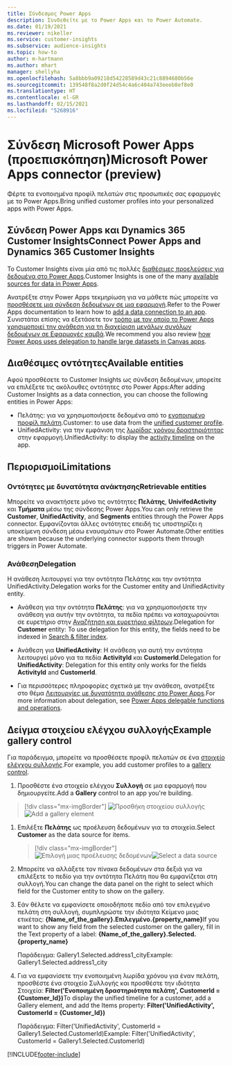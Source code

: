 ```yaml
---
title: Σύνδεσμος Power Apps
description: Συνδεθείτε με το Power Apps και το Power Automate.
ms.date: 01/19/2021
ms.reviewer: nikeller
ms.service: customer-insights
ms.subservice: audience-insights
ms.topic: how-to
author: m-hartmann
ms.author: mhart
manager: shellyha
ms.openlocfilehash: 5a8bbb9a09218d54228589d43c21c8894680b56e
ms.sourcegitcommit: 139548f8a2d0f24d54c4a6c404a743eeeb8ef8e0
ms.translationtype: HT
ms.contentlocale: el-GR
ms.lasthandoff: 02/15/2021
ms.locfileid: "5268916"
---
```

# <a name="microsoft-power-apps-connector-preview"></a><span data-ttu-id="a2ddc-103">Σύνδεση Microsoft Power Apps (προεπισκόπηση)</span><span class="sxs-lookup"><span data-stu-id="a2ddc-103">Microsoft Power Apps connector (preview)</span></span>

<span data-ttu-id="a2ddc-104">Φέρτε τα ενοποιημένα προφίλ πελατών στις προσωπικές σας εφαρμογές με το Power Apps.</span><span class="sxs-lookup"><span data-stu-id="a2ddc-104">Bring unified customer profiles into your personalized apps with Power Apps.</span></span>

## <a name="connect-power-apps-and-dynamics-365-customer-insights"></a><span data-ttu-id="a2ddc-105">Σύνδεση Power Apps και Dynamics 365 Customer Insights</span><span class="sxs-lookup"><span data-stu-id="a2ddc-105">Connect Power Apps and Dynamics 365 Customer Insights</span></span>

<span data-ttu-id="a2ddc-106">Το Customer Insights είναι μία από τις πολλές [διαθέσιμες προελεύσεις για δεδομένα στο Power Apps](https://docs.microsoft.com/powerapps/maker/canvas-apps/working-with-data-sources).</span><span class="sxs-lookup"><span data-stu-id="a2ddc-106">Customer Insights is one of the many [available sources for data in Power Apps](https://docs.microsoft.com/powerapps/maker/canvas-apps/working-with-data-sources).</span></span>

<span data-ttu-id="a2ddc-107">Ανατρέξτε στην Power Apps τεκμηρίωση για να μάθετε πώς μπορείτε να [προσθέσετε μια σύνδεση δεδομένων σε μια εφαρμογή](https://docs.microsoft.com/powerapps/maker/canvas-apps/add-data-connection).</span><span class="sxs-lookup"><span data-stu-id="a2ddc-107">Refer to the Power Apps documentation to learn how to [add a data connection to an app](https://docs.microsoft.com/powerapps/maker/canvas-apps/add-data-connection).</span></span> <span data-ttu-id="a2ddc-108">Συνιστάται επίσης να εξετάσετε τον [τρόπο με τον οποίο το Power Apps χρησιμοποιεί την ανάθεση για τη διαχείριση μεγάλων συνόλων δεδομένων σε Εφαρμογές καμβά](https://docs.microsoft.com/powerapps/maker/canvas-apps/delegation-overview).</span><span class="sxs-lookup"><span data-stu-id="a2ddc-108">We recommend you also review [how Power Apps uses delegation to handle large datasets in Canvas apps](https://docs.microsoft.com/powerapps/maker/canvas-apps/delegation-overview).</span></span>

## <a name="available-entities"></a><span data-ttu-id="a2ddc-109">Διαθέσιμες οντότητες</span><span class="sxs-lookup"><span data-stu-id="a2ddc-109">Available entities</span></span>

<span data-ttu-id="a2ddc-110">Αφού προσθέσετε το Customer Insights ως σύνδεση δεδομένων, μπορείτε να επιλέξετε τις ακόλουθες οντότητες στο Power Apps:</span><span class="sxs-lookup"><span data-stu-id="a2ddc-110">After adding Customer Insights as a data connection, you can choose the following entities in Power Apps:</span></span>

- <span data-ttu-id="a2ddc-111">Πελάτης: για να χρησιμοποιήσετε δεδομένα από το [ενοποιημένο προφίλ πελάτη](customer-profiles.md).</span><span class="sxs-lookup"><span data-stu-id="a2ddc-111">Customer: to use data from the [unified customer profile](customer-profiles.md).</span></span>
- <span data-ttu-id="a2ddc-112">UnifiedActivity: για την εμφάνιση της [λωρίδας χρόνου δραστηριότητας](activities.md) στην εφαρμογή.</span><span class="sxs-lookup"><span data-stu-id="a2ddc-112">UnifiedActivity: to display the [activity timeline](activities.md) on the app.</span></span>

## <a name="limitations"></a><span data-ttu-id="a2ddc-113">Περιορισμοί</span><span class="sxs-lookup"><span data-stu-id="a2ddc-113">Limitations</span></span>

### <a name="retrievable-entities"></a><span data-ttu-id="a2ddc-114">Οντότητες με δυνατότητα ανάκτησης</span><span class="sxs-lookup"><span data-stu-id="a2ddc-114">Retrievable entities</span></span>

<span data-ttu-id="a2ddc-115">Μπορείτε να ανακτήσετε μόνο τις οντότητες **Πελάτης**, **UnivifedActivity** και **Τμήματα** μέσω της σύνδεσης Power Apps.</span><span class="sxs-lookup"><span data-stu-id="a2ddc-115">You can only retrieve the **Customer**, **UnifiedActivity**, and **Segments** entities through the Power Apps connector.</span></span> <span data-ttu-id="a2ddc-116">Εμφανίζονται άλλες οντότητες επειδή τις υποστηρίζει η υποκείμενη σύνδεση μέσω εναυσμάτων στο Power Automate.</span><span class="sxs-lookup"><span data-stu-id="a2ddc-116">Other entities are shown because the underlying connector supports them through triggers in Power Automate.</span></span>  

### <a name="delegation"></a><span data-ttu-id="a2ddc-117">Ανάθεση</span><span class="sxs-lookup"><span data-stu-id="a2ddc-117">Delegation</span></span>

<span data-ttu-id="a2ddc-118">Η ανάθεση λειτουργεί για την οντότητα Πελάτης και την οντότητα UnifiedActivity.</span><span class="sxs-lookup"><span data-stu-id="a2ddc-118">Delegation works for the Customer entity and UnifiedActivity entity.</span></span> 

- <span data-ttu-id="a2ddc-119">Ανάθεση για την οντότητα **Πελάτης**: για να χρησιμοποιήσετε την ανάθεση για αυτήν την οντότητα, τα πεδία πρέπει να καταχωρούνται σε ευρετήριο στην [Αναζήτηση και ευρετήριο φίλτρων](search-filter-index.md).</span><span class="sxs-lookup"><span data-stu-id="a2ddc-119">Delegation for **Customer** entity: To use delegation for this entity, the fields need to be indexed in [Search & filter index](search-filter-index.md).</span></span>  

- <span data-ttu-id="a2ddc-120">Ανάθεση για **UnifiedActivity**: Η ανάθεση για αυτή την οντότητα λειτουργεί μόνο για τα πεδία **ActivityId** και **CustomerId**.</span><span class="sxs-lookup"><span data-stu-id="a2ddc-120">Delegation for **UnifiedActivity**: Delegation for this entity only works for the fields **ActivityId** and **CustomerId**.</span></span>  

- <span data-ttu-id="a2ddc-121">Για περισσότερες πληροφορίες σχετικά με την ανάθεση, ανατρέξτε στο θέμα [Λειτουργίες με δυνατότητα ανάθεσης στο Power Apps](https://docs.microsoft.com/connectors/commondataservice/#power-apps-delegable-functions-and-operations-for-the-cds-for-apps).</span><span class="sxs-lookup"><span data-stu-id="a2ddc-121">For more information about delegation, see [Power Apps delegable functions and operations](https://docs.microsoft.com/connectors/commondataservice/#power-apps-delegable-functions-and-operations-for-the-cds-for-apps).</span></span> 

## <a name="example-gallery-control"></a><span data-ttu-id="a2ddc-122">Δείγμα στοιχείου ελέγχου συλλογής</span><span class="sxs-lookup"><span data-stu-id="a2ddc-122">Example gallery control</span></span>

<span data-ttu-id="a2ddc-123">Για παράδειγμα, μπορείτε να προσθέσετε προφίλ πελατών σε ένα [στοιχείο ελέγχου συλλογής](https://docs.microsoft.com/powerapps/maker/canvas-apps/add-gallery).</span><span class="sxs-lookup"><span data-stu-id="a2ddc-123">For example, you add customer profiles to a [gallery control](https://docs.microsoft.com/powerapps/maker/canvas-apps/add-gallery).</span></span>

1. <span data-ttu-id="a2ddc-124">Προσθέστε ένα στοιχείο ελέγχου **Συλλογή** σε μια εφαρμογή που δημιουργείτε.</span><span class="sxs-lookup"><span data-stu-id="a2ddc-124">Add a **Gallery** control to an app you're building.</span></span>

> [!div class="mx-imgBorder"]
> <span data-ttu-id="a2ddc-125">![Προσθήκη στοιχείου συλλογής](media/connector-powerapps9.png "Προσθήκη στοιχείου συλλογής")</span><span class="sxs-lookup"><span data-stu-id="a2ddc-125">![Add a gallery element](media/connector-powerapps9.png "Add a gallery element")</span></span>

1. <span data-ttu-id="a2ddc-126">Επιλέξτε **Πελάτης** ως προέλευση δεδομένων για τα στοιχεία.</span><span class="sxs-lookup"><span data-stu-id="a2ddc-126">Select **Customer** as the data source for items.</span></span>

    > [!div class="mx-imgBorder"]
    > <span data-ttu-id="a2ddc-127">![Επιλογή μιας προέλευσης δεδομένων](media/choose-datasource-powerapps.png "Επιλογή μιας προέλευσης δεδομένων")</span><span class="sxs-lookup"><span data-stu-id="a2ddc-127">![Select a data source](media/choose-datasource-powerapps.png "Select a data source")</span></span>

1. <span data-ttu-id="a2ddc-128">Μπορείτε να αλλάξετε τον πίνακα δεδομένων στα δεξιά για να επιλέξετε το πεδίο για την οντότητα Πελάτη που θα εμφανίζεται στη συλλογή.</span><span class="sxs-lookup"><span data-stu-id="a2ddc-128">You can change the data panel on the right to select which field for the Customer entity to show on the gallery.</span></span>

1. <span data-ttu-id="a2ddc-129">Εάν θέλετε να εμφανίσετε οποιοδήποτε πεδίο από τον επιλεγμένο πελάτη στη συλλογή, συμπληρώστε την ιδιότητα Κείμενο μιας ετικέτας:  **{Name_of_the_gallery}.Επιλεγμένο.{property_name}**</span><span class="sxs-lookup"><span data-stu-id="a2ddc-129">If you want to show any field from the selected customer on the gallery, fill in the Text property of a label:  **{Name_of_the_gallery}.Selected.{property_name}**</span></span>

    <span data-ttu-id="a2ddc-130">Παράδειγμα: Gallery1.Selected.address1_city</span><span class="sxs-lookup"><span data-stu-id="a2ddc-130">Example: Gallery1.Selected.address1_city</span></span>

1. <span data-ttu-id="a2ddc-131">Για να εμφανίσετε την ενοποιημένη λωρίδα χρόνου για έναν πελάτη, προσθέστε ένα στοιχείο Συλλογής και προσθέστε την ιδιότητα Στοιχεία: **Filter('Ενοποιημένη δραστηριότητα πελάτη', CustomerId = {Customer_Id})**</span><span class="sxs-lookup"><span data-stu-id="a2ddc-131">To display the unified timeline for a customer, add a Gallery element, and add the Items property: **Filter('UnifiedActivity', CustomerId = {Customer_Id})**</span></span>

    <span data-ttu-id="a2ddc-132">Παράδειγμα: Filter('UnifiedActivity', CustomerId = Gallery1.Selected.CustomerId)</span><span class="sxs-lookup"><span data-stu-id="a2ddc-132">Example: Filter('UnifiedActivity', CustomerId = Gallery1.Selected.CustomerId)</span></span>


[!INCLUDE[footer-include](../includes/footer-banner.md)]